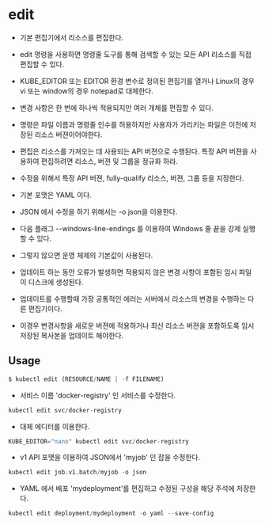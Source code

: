 # edit

- 기본 편집기에서 리소스를 편집한다. 

- edit 명령을 사용하면 명령줄 도구를 통해 검색할 수 있는 모든 API 리소스를 직접 편집할 수 있다. 
- KUBE_EDITOR 또는 EDITOR 환경 변수로 정의된 편집기를 열거나 Linux의 경우 vi 또는 window의 경우 notepad로 대체한다. 
- 변경 사항은 한 번에 하나씩 적용되지만 여러 개체를 편집할 수 있다. 

- 명령은 파일 이름과 명령줄 인수를 허용하지만 사용자가 가리키는 파일은 이전에 저장된 리소스 버젼이어야한다. 

- 편집은 리소스를 가져오는 데 사용되는 API 버젼으로 수행된다. 특정 API 버젼을 사용하여 편집하려면 리소스, 버젼 및 그룹을 정규화 하라. 
- 수정을 위해서 특정 API 버젼, fully-qualify 리소스, 버젼, 그룹 등을 지정한다. 

- 기본 포맷은 YAML 이다. 
- JSON 에서 수정을 하기 위해서는 -o json을 이용한다. 

- 다음 플래그 --windows-line-endings 를 이용하여 Windows 줄 끝을 강제 실행할 수 있다. 
- 그렇지 않으면 운영 체제의 기본값이 사용된다. 

- 업데이트 하는 동안 오류가 발생하면 적용되지 않은 변경 사항이 포함된 임시 파일이 디스크에 생성된다. 
- 업데이트를 수행할때 가장 공통적인 에러는 서버에서 리소스의 변경을 수행하는 다른 편집기이다. 
- 이경우 변경사항을 새로운 버젼에 적용하거나 최신 리소스 버젼을 포함하도록 임시 저장된 복사본을 업데이트 해야한다. 

## Usage

```py
$ kubectl edit (RESOURCE/NAME | -f FILENAME)
```

- 서비스 이름 'docker-registry' 인 서비스를 수정한다.

```py
kubectl edit svc/docker-registry
```

- 대체 에디터를 이용한다. 

```py
KUBE_EDITOR="nano" kubectl edit svc/docker-registry
```

- v1 API 포맷을 이용하여 JSON에서 'myjob' 인 잡을 수정한다. 

```py
kubectl edit job.v1.batch/myjob -o json
```

- YAML 에서 배포 'mydeployment'를 편집하고 수정된 구성을 해당 주석에 저장한다. 

```py
kubectl edit deployment/mydeployment -o yaml --save-config
```